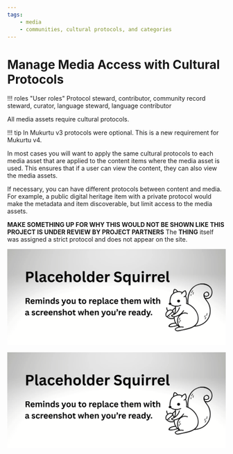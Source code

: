 ```yaml
---
tags:
    - media
    - communities, cultural protocols, and categories
---
```

# Manage Media Access with Cultural Protocols

!!! roles "User roles"
    Protocol steward, contributor, community record steward, curator, language steward, language contributor 

All media assets require cultural protocols. 

!!! tip 
    In Mukurtu v3 protocols were optional. This is a new requirement for Mukurtu v4.

In most cases you will want to apply the same cultural protocols to each media asset that are applied to the content items where the media asset is used. This ensures that if a user can view the content, they can also view the media assets.

If necessary, you can have different protocols between content and media. For example, a public digital heritage item with a private protocol would make the metadata and item discoverable, but limit access to the media assets.

**MAKE SOMETHING UP FOR WHY THIS WOULD NOT BE SHOWN LIKE THIS PROJECT IS UNDER REVIEW BY PROJECT PARTNERS** The **THING** itself was assigned a strict protocol and does not appear on the site.

![Screenshot of the menu view of a digital heritage item with an open protocol featuring a media asset with a strict cultural protocol.](../_embeds/placeholderscreenshot.png)

![Screenshot of the page view of a digital heritage item with an open protocol featuring a media asset with a strict cultural protocol](../_embeds/placeholderscreenshot.png)



